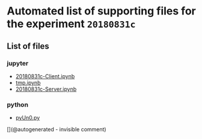 # Automated list of supporting files for the __experiment `20180831c`__

## List of files

### jupyter

* [20180831c-Client.ipynb](/matty/20180831c/20180831c-Client.ipynb)
* [tmp.ipynb](/tmp.ipynb)
* [20180831c-Server.ipynb](/matty/20180831c/20180831c-Server.ipynb)


### python

* [pyUn0.py](/matty/20180831c/pyUn0.py)


[](@autogenerated - invisible comment)